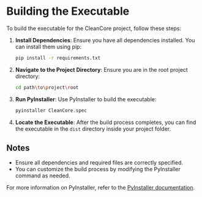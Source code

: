# Building the Executable

To build the executable for the CleanCore project, follow these steps:

1. **Install Dependencies**:
   Ensure you have all dependencies installed. You can install them using pip:
   ```sh
   pip install -r requirements.txt
   ```

2. **Navigate to the Project Directory**:
   Ensure you are in the root project directory:
   ```sh
   cd path\to\project\root
   ```

3. **Run PyInstaller**:
   Use PyInstaller to build the executable:
   ```sh
   pyinstaller CleanCore.spec
   ```

4. **Locate the Executable**:
   After the build process completes, you can find the executable in the `dist` directory inside your project folder.

## Notes

- Ensure all dependencies and required files are correctly specified.
- You can customize the build process by modifying the PyInstaller command as needed.

For more information on PyInstaller, refer to the [PyInstaller documentation](https://pyinstaller.readthedocs.io/en/stable/).
